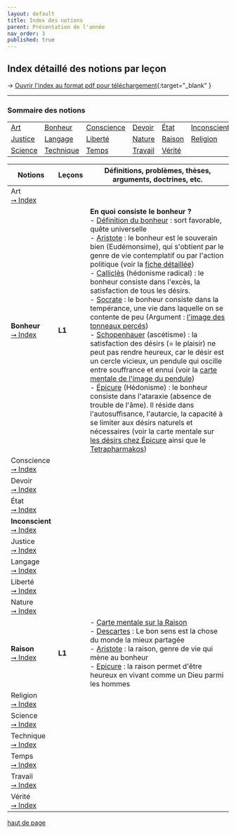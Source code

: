 ```yaml
---
layout: default
title: Index des notions
parent: Présentation de l'année
nav_order: 3
published: true
---
```

## Index détaillé des notions par leçon 

→ [Ouvrir l'index au format pdf pour téléchargement](https://drive.google.com/file/d/1woeIWrE6gv2uPF85OumUVOHh9Xsddzmh/view?usp=sharing){:target="_blank" }  

---

<a id="index"></a>
### Sommaire des notions

|        |        |        |        |        |        | 
| ------ | ------ | ------ | ------ | ------ | ------ | 
|<a href="#art">Art</a>   |<a href="#Bonheur">Bonheur</a> |<a href="#Conscience">Conscience</a>| <a href="#Devoir">Devoir</a> | <a href="#État">État</a> | <a href="#Inconscient">Inconscient</a> | 
| <a href="#Justice">Justice</a> | <a href="#Langage">Langage</a> | <a href="#Liberté">Liberté</a> | <a href="#Nature">Nature</a> | <a href="#Raison">Raison</a> | <a href="#Religion">Religion</a> | 
| <a href="#Science">Science</a> | <a href="#Technique">Technique</a> | <a href="#Temps">Temps</a> | <a href="#Travail">Travail</a> | <a href="#Vérité">Vérité</a> |        | 



| Notions           | Leçons | Définitions, problèmes, thèses, arguments, doctrines, etc. |
| ----------------- | ------ | ------------------------------------------------------------ |
| <span id="Art">Art</span>  <br> <a href="#index">⭢ Index</a>   |     |  |
| <span id="Bonheur">**Bonheur**</span>  <br><a href="#index">⭢ Index</a>   | **L1**     | **En quoi consiste le bonheur ?** <br> - [Définition du bonheur](https://rollauda.github.io/phil24/docs/L1/L1-2-0.html) : sort favorable, quête universelle<br />- [Aristote](https://rollauda.github.io/phil24/docs/L1/L1-2-0.html#existe-t-il-une-seule-manière-datteindre-le-bonheur-) : le bonheur est le souverain bien (Eudémonsime), qui s'obtient par le genre de vie contemplatif ou par l'action politique (voir la [fiche détaillée](https://drive.google.com/file/d/1xL8A1yZ1ZbJrEbMplrWbrHwT-Ob_Z-Sh/view))<br />- [Calliclès](https://rollauda.github.io/phil24/docs/L1/L1-3-0.html) (hédonisme radical) : le bonheur consiste dans l'excès, la satisfaction de tous les désirs. <br />- [Socrate](https://rollauda.github.io/phil24/docs/L1/L1-3-0.html) : le bonheur consiste dans la tempérance, une vie dans laquelle on se contente de peu (Argument : [l'image des tonneaux percés](phil24/docs/L1/L1-3-0.html#aide--limage-des-tonneaux-percés))<br />- [Schopenhauer](https://rollauda.github.io/philotg/docs/L1/L1-5.html#le-cercle-vicieux-du-d%C3%A9sir) (ascétisme) : la satisfaction des désirs (= le plaisir) ne peut pas rendre heureux, car le désir est un cercle vicieux, un pendule qui oscille entre souffrance et ennui (voir la [carte mentale de l'image du pendule](https://rollauda.github.io/schemas/cartes/pendule.png))<br>- [Épicure](phil24/docs/L1/L1-4-0.html#32-la-sagesse-voie-vers-le-bonheur-) (Hédonisme) : le bonheur consiste dans l'ataraxie (absence de trouble de l'âme). Il réside dans l'autosuffisance, l'autarcie, la capacité à se limiter aux désirs naturels et nécessaires (voir la carte mentale sur [les désirs chez Épicure](https://rollauda.github.io/schemas/cartes/desirs-epicure.html) ainsi que le [Tetrapharmakos](https://rollauda.github.io/phil24/docs/L1/L1-4-0.html#le-tetrapharmakos)) |
|<span id="Conscience">Conscience</span>  <br> <a href="#index">⭢ Index</a>  |  |   |
| <span id="Devoir">Devoir</span>  <br> <a href="#index">⭢ Index</a>  |       |    |
| <span id="État">État</span>  <br> <a href="#index">⭢ Index</a>  |      |   |
|  <span id="Inconscient">**Inconscient**</span>  <br> <a href="#index">⭢ Index</a>  |      |    |
| <span id="Justice">Justice</span>  <br> <a href="#index">⭢ Index</a>   |   |  |
| <span id="Langage">Langage</span>  <br> <a href="#index">⭢ Index</a>  |       |      |
| <span id="Liberté">Liberté</span>  <br> <a href="#index">⭢ Index</a>  |    |  |
|<span id="Nature">Nature</span>  <br> <a href="#index">⭢ Index</a> |     |  | 
|<span id="Raison">**Raison**</span>  <br> <a href="#index">⭢ Index</a>  |  **L1**   | -  [Carte mentale sur la Raison](https://rollauda.github.io/schemas/cartes/raison.html)<br> - [Descartes](https://rollauda.github.io/phil24/docs/L1/L1-2-0.html#quest-ce-que-la-raison-) : Le bon sens est la chose du monde la mieux partagée <br>- [Aristote](https://rollauda.github.io/phil24/docs/L1/L1-2-0.html#existe-t-il-une-seule-manière-datteindre-le-bonheur-) : la raison, genre de vie qui mène au bonheur <br>- [Epicure](phil24/docs/L1/L1-4-0.html#32-la-sagesse-voie-vers-le-bonheur-) : la raison permet d'être heureux en vivant comme un Dieu parmi les hommes |
|<span id="Religion">Religion</span>  <br> <a href="#index">⭢ Index</a> |   |  |
| <span id="Science">Science</span>  <br> <a href="#index">⭢ Index</a>  |     |  |
| <span id="Technique">Technique</span>  <br> <a href="#index">⭢ Index</a> |       |   |  
|<span id="Temps">Temps</span>  <br> <a href="#index">⭢ Index</a> |     |   |
| <span id="Travail">Travail</span>  <br> <a href="#index">⭢ Index</a>  |       |    |
|  <span id="Vérité">Vérité</span>  <br> <a href="#index">⭢ Index</a>  |     |   |

<a href="#index">haut de page</a>

